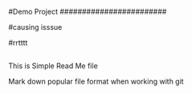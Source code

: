 #Demo Project
########################

#causing isssue 

#rrtttt
##
##

This is Simple Read Me file

Mark down popular file format when working with git 
